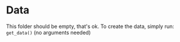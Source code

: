 # Data

This folder should be empty, that's ok. To create the data, simply run: `get_data()` (no arguments needed)